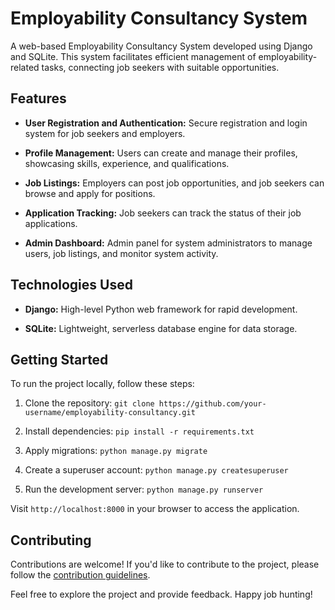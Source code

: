 # Employability Consultancy System

A web-based Employability Consultancy System developed using Django and SQLite. This system facilitates efficient management of employability-related tasks, connecting job seekers with suitable opportunities.

## Features

- **User Registration and Authentication:** Secure registration and login system for job seekers and employers.
  
- **Profile Management:** Users can create and manage their profiles, showcasing skills, experience, and qualifications.
  
- **Job Listings:** Employers can post job opportunities, and job seekers can browse and apply for positions.

- **Application Tracking:** Job seekers can track the status of their job applications.

- **Admin Dashboard:** Admin panel for system administrators to manage users, job listings, and monitor system activity.

## Technologies Used

- **Django:** High-level Python web framework for rapid development.
  
- **SQLite:** Lightweight, serverless database engine for data storage.

## Getting Started

To run the project locally, follow these steps:

1. Clone the repository: `git clone https://github.com/your-username/employability-consultancy.git`
  
2. Install dependencies: `pip install -r requirements.txt`
  
3. Apply migrations: `python manage.py migrate`
  
4. Create a superuser account: `python manage.py createsuperuser`
  
5. Run the development server: `python manage.py runserver`

Visit `http://localhost:8000` in your browser to access the application.

## Contributing

Contributions are welcome! If you'd like to contribute to the project, please follow the [contribution guidelines](CONTRIBUTING.md).


Feel free to explore the project and provide feedback. Happy job hunting!
